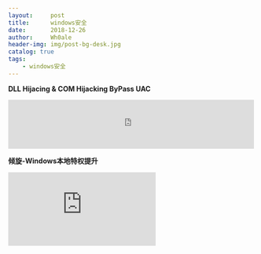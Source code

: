 ```yaml
---
layout:     post
title:      windows安全
date:       2018-12-26
author:     Wh0ale
header-img: img/post-bg-desk.jpg
catalog: true
tags:
    - windows安全
---
```


**DLL Hijacing & COM Hijacking ByPass UAC**

<iframe src="https://docs.google.com//gview?url=https://github.com/Wh0ale/Wh0ale.github.io/blob/master/pdf/windows安全/DLL Hijacing & COM Hijacking ByPass UAC.pdf" style="width:500px; height:100px;" frameborder="0"></iframe>



**倾旋-Windows本地特权提升**

<iframe src="https://docs.google.com/gview?url=https://github.com/Wh0ale/Wh0ale.github.io/blob/master/pdf/windows安全/倾旋-Windows本地特权提升.pdf;" frameborder="0"></iframe>

<object type="application/pdf" data="pdf/windows安全/倾旋-Windows本地特权提升.pdf"
           id="review" style="width:800px;  height:750px; margin-top:45px;  margin-left:500px" >
</object>